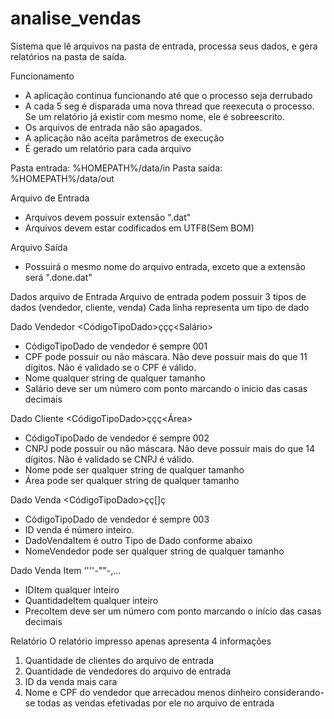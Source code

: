 # analise_vendas

Sistema que lê arquivos na pasta de entrada, processa seus dados, e gera relatórios na pasta de saída.

Funcionamento
- A aplicação continua funcionando até que o processo seja derrubado
- A cada 5 seg é disparada uma nova thread que reexecuta o processo. Se um relatório já existir com mesmo nome, ele é sobreescrito.
- Os arquivos de entrada não são apagados.
- A aplicação não aceita parâmetros de execução
- É gerado um relatório para cada arquivo


Pasta entrada: %HOMEPATH%/data/in
Pasta saída: %HOMEPATH%/data/out

Arquivo de Entrada
- Arquivos devem possuir extensão ".dat"
- Arquivos devem estar codificados em UTF8(Sem BOM)

Arquivo Saída
- Possuirá o mesmo nome do arquivo entrada, exceto que a extensão será ".done.dat"


Dados arquivo de Entrada
Arquivo de entrada podem possuir 3 tipos de dados (vendedor, cliente, venda)
Cada linha representa um tipo de dado

Dado Vendedor <CódigoTipoDado>ç<CPF>ç<Nome>ç<Salário>
- CódigoTipoDado de vendedor é sempre 001
- CPF pode possuir ou não máscara. Não deve possuir mais do que 11 dígitos. Não é validado se o CPF é válido.
- Nome qualquer string de qualquer tamanho
- Salário deve ser um número com ponto marcando o início das casas decimais

Dado Cliente <CódigoTipoDado>ç<CNPJ>ç<Nome>ç<Área>
- CódigoTipoDado de vendedor é sempre 002
- CNPJ pode possuir ou não máscara. Não deve possuir mais do que 14 dígitos. Não é validado se CNPJ é válido.
- Nome pode ser qualquer string de qualquer tamanho
- Área pode ser qualquer string de qualquer tamanho

Dado Venda <CódigoTipoDado>ç<IDVenda>ç[<DadoVendaItem>]ç<NomeVendedor>
- CódigoTipoDado de vendedor é sempre 003
- ID venda é número inteiro.
- DadoVendaItem é outro Tipo de Dado conforme abaixo
- NomeVendedor pode ser qualquer string de qualquer tamanho

Dado Venda Item ''<IDItem>''-"<QuantidadeItem>"-<PrecoItem>,...
- IDItem qualquer inteiro
- QuantidadeItem qualquer inteiro
- PrecoItem deve ser um número com ponto marcando o início das casas decimais


Relatório
O relatório impresso apenas apresenta 4 informações
1. Quantidade de clientes do arquivo de entrada
2. Quantidade de vendedores do arquivo de entrada
3. ID da venda mais cara
4. Nome e CPF do vendedor que arrecadou menos dinheiro considerando-se todas as vendas efetivadas por ele no arquivo de entrada


